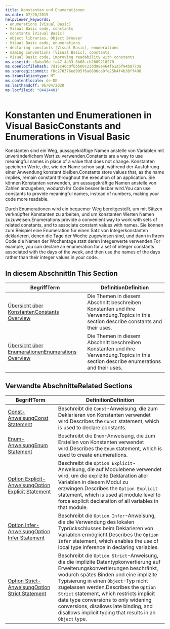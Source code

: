 ```yaml
---
title: Konstanten und Enumerationen
ms.date: 07/20/2015
helpviewer_keywords:
- enumerations [Visual Basic]
- Visual Basic code, constants
- constants [Visual Basic]
- object libraries, Object Browser
- Visual Basic code, enumerations
- declaring constants [Visual Basic], enumerations
- naming conventions [Visual Basic], constants
- Visual Basic code, improving readability with constants
ms.assetid: c8aba36e-fa47-4a33-8b68-cb2009218270
ms.openlocfilehash: 7d15c46c0f6bb00c23dd98e464f61a5f94b0773a
ms.sourcegitcommit: f8c270376ed905f6a8896ce0fe25b4f4b38ff498
ms.translationtype: MT
ms.contentlocale: de-DE
ms.lasthandoff: 06/04/2020
ms.locfileid: "84414401"
---
```

# <a name="constants-and-enumerations-in-visual-basic"></a><span data-ttu-id="5769a-102">Konstanten und Enumerationen in Visual Basic</span><span class="sxs-lookup"><span data-stu-id="5769a-102">Constants and Enumerations in Visual Basic</span></span>
<span data-ttu-id="5769a-103">Konstanten sind ein Weg, aussagekräftige Namen anstelle von Variablen mit unveränderlichem Wert zu verwenden.</span><span class="sxs-lookup"><span data-stu-id="5769a-103">Constants are a way to use meaningful names in place of a value that does not change.</span></span> <span data-ttu-id="5769a-104">Konstanten speichern Werte, die, wie der Name schon sagt, während der Ausführung einer Anwendung konstant bleiben.</span><span class="sxs-lookup"><span data-stu-id="5769a-104">Constants store values that, as the name implies, remain constant throughout the execution of an application.</span></span> <span data-ttu-id="5769a-105">Sie können Konstanten verwenden, um aussagekräftige Namen anstelle von Zahlen anzugeben, wodurch Ihr Code besser lesbar wird.</span><span class="sxs-lookup"><span data-stu-id="5769a-105">You can use constants to provide meaningful names, instead of numbers, making your code more readable.</span></span>  
  
 <span data-ttu-id="5769a-106">Durch Enumerationen wird ein bequemer Weg bereitgestellt, um mit Sätzen verknüpfter Konstanten zu arbeiten, und um konstanten Werten Namen zuzuweisen.</span><span class="sxs-lookup"><span data-stu-id="5769a-106">Enumerations provide a convenient way to work with sets of related constants, and to associate constant values with names.</span></span> <span data-ttu-id="5769a-107">Sie können zum Beispiel eine Enumeration für einen Satz von Integerkonstanten deklarieren, denen die Tage der Woche zugewiesen sind, und dann in Ihrem Code die Namen der Wochentage statt deren Integerwerte verwenden.</span><span class="sxs-lookup"><span data-stu-id="5769a-107">For example, you can declare an enumeration for a set of integer constants associated with the days of the week, and then use the names of the days rather than their integer values in your code.</span></span>  
  
## <a name="in-this-section"></a><span data-ttu-id="5769a-108">In diesem Abschnitt</span><span class="sxs-lookup"><span data-stu-id="5769a-108">In This Section</span></span>  
  
|<span data-ttu-id="5769a-109">Begriff</span><span class="sxs-lookup"><span data-stu-id="5769a-109">Term</span></span>|<span data-ttu-id="5769a-110">Definition</span><span class="sxs-lookup"><span data-stu-id="5769a-110">Definition</span></span>|  
|---|---|  
|[<span data-ttu-id="5769a-111">Übersicht über Konstanten</span><span class="sxs-lookup"><span data-stu-id="5769a-111">Constants Overview</span></span>](constants-overview.md)|<span data-ttu-id="5769a-112">Die Themen in diesem Abschnitt beschreiben Konstanten und ihre Verwendung.</span><span class="sxs-lookup"><span data-stu-id="5769a-112">Topics in this section describe constants and their uses.</span></span>|  
|[<span data-ttu-id="5769a-113">Übersicht über Enumerationen</span><span class="sxs-lookup"><span data-stu-id="5769a-113">Enumerations Overview</span></span>](enumerations-overview.md)|<span data-ttu-id="5769a-114">Die Themen in diesem Abschnitt beschreiben Konstanten und ihre Verwendung.</span><span class="sxs-lookup"><span data-stu-id="5769a-114">Topics in this section describe enumerations and their uses.</span></span>|  
  
## <a name="related-sections"></a><span data-ttu-id="5769a-115">Verwandte Abschnitte</span><span class="sxs-lookup"><span data-stu-id="5769a-115">Related Sections</span></span>  
  
|<span data-ttu-id="5769a-116">Begriff</span><span class="sxs-lookup"><span data-stu-id="5769a-116">Term</span></span>|<span data-ttu-id="5769a-117">Definition</span><span class="sxs-lookup"><span data-stu-id="5769a-117">Definition</span></span>|  
|---|---|  
|[<span data-ttu-id="5769a-118">Const-Anweisung</span><span class="sxs-lookup"><span data-stu-id="5769a-118">Const Statement</span></span>](../../../language-reference/statements/const-statement.md)|<span data-ttu-id="5769a-119">Beschreibt die `Const`-Anweisung, die zum Deklarieren von Konstanten verwendet wird.</span><span class="sxs-lookup"><span data-stu-id="5769a-119">Describes the `Const` statement, which is used to declare constants.</span></span>|  
|[<span data-ttu-id="5769a-120">Enum-Anweisung</span><span class="sxs-lookup"><span data-stu-id="5769a-120">Enum Statement</span></span>](../../../language-reference/statements/enum-statement.md)|<span data-ttu-id="5769a-121">Beschreibt die `Enum`-Anweisung, die zum Erstellen von Konstanten verwendet wird.</span><span class="sxs-lookup"><span data-stu-id="5769a-121">Describes the `Enum` statement, which is used to create enumerations.</span></span>|  
|[<span data-ttu-id="5769a-122">Option Explicit-Anweisung</span><span class="sxs-lookup"><span data-stu-id="5769a-122">Option Explicit Statement</span></span>](../../../language-reference/statements/option-explicit-statement.md)|<span data-ttu-id="5769a-123">Beschreibt die `Option Explicit`-Anweisung, die auf Modulebene verwendet wird, um die explizite Deklaration aller Variablen in diesem Modul zu erzwingen.</span><span class="sxs-lookup"><span data-stu-id="5769a-123">Describes the `Option Explicit` statement, which is used at module level to force explicit declaration of all variables in that module.</span></span>|  
|[<span data-ttu-id="5769a-124">Option Infer-Anweisung</span><span class="sxs-lookup"><span data-stu-id="5769a-124">Option Infer Statement</span></span>](../../../language-reference/statements/option-infer-statement.md)|<span data-ttu-id="5769a-125">Beschreibt die `Option Infer`-Anweisung, die die Verwendung des lokalen Typrückschlusses beim Deklarieren von Variablen ermöglicht.</span><span class="sxs-lookup"><span data-stu-id="5769a-125">Describes the `Option Infer` statement, which enables the use of local type inference in declaring variables.</span></span>|  
|[<span data-ttu-id="5769a-126">Option Strict-Anweisung</span><span class="sxs-lookup"><span data-stu-id="5769a-126">Option Strict Statement</span></span>](../../../language-reference/statements/option-strict-statement.md)|<span data-ttu-id="5769a-127">Beschreibt die `Option Strict`-Anweisung, die die implizite Datentypkonvertierung auf Erweiterungskonvertierungen beschränkt, wodurch spätes Binden und eine implizite Typisierung in einen `Object`-Typ nicht zugelassen werden.</span><span class="sxs-lookup"><span data-stu-id="5769a-127">Describes the `Option Strict` statement, which restricts implicit data type conversions to only widening conversions, disallows late binding, and disallows implicit typing that results in an `Object` type.</span></span>|
